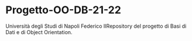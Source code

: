 # Progetto-OO-DB-21-22
Università degli Studi di Napoli Federico IIRepository del progetto di Basi di Dati e di Object Orientation. 
